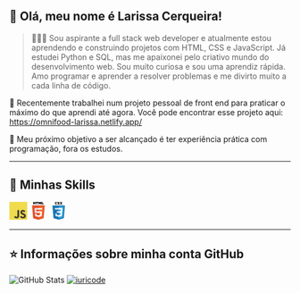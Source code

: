 ## 💜 Olá, meu nome é <strong>Larissa Cerqueira!</strong>

> 👩🏾‍💻 Sou aspirante a full stack web developer e atualmente estou aprendendo e construindo projetos com HTML, CSS e JavaScript. Já estudei Python e SQL, mas me apaixonei pelo criativo mundo do desenvolvimento web. Sou muito curiosa e sou uma aprendiz rápida. Amo programar e aprender a resolver problemas e me divirto muito a cada linha de código. 

🔭 Recentemente trabalhei num projeto pessoal de front end para praticar o máximo do que aprendi até agora. Você pode encontrar esse projeto aqui: https://omnifood-larissa.netlify.app/

💬 Meu próximo objetivo a ser alcançado é ter experiência prática com programação, fora os estudos. 

----

## 🚀 Minhas Skills

<code><img height="32" src="https://raw.githubusercontent.com/github/explore/80688e429a7d4ef2fca1e82350fe8e3517d3494d/topics/javascript/javascript.png" alt="Javascript"/></code>
<code><img height="32" src="https://raw.githubusercontent.com/github/explore/80688e429a7d4ef2fca1e82350fe8e3517d3494d/topics/html/html.png" alt="HTML5"/></code>
<code><img height="32" src="https://raw.githubusercontent.com/github/explore/80688e429a7d4ef2fca1e82350fe8e3517d3494d/topics/css/css.png" alt="CSS"/></code>

---

## ⭐ Informações sobre minha conta GitHub
![GitHub Stats](https://github-readme-stats.vercel.app/api?username=layotsuna&show_icons=true)
[![iuricode](https://github-readme-stats.vercel.app/api/top-langs/?username=layotsuna&hide=html&layout=compact&theme=default)](https://github.com/anuraghazra/github-readme-stats)
